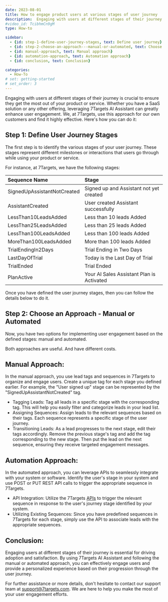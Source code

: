 ```yaml
---
date: 2023-08-01
title: How to engage product users at various stages of user journey
description:  Engaging with users at different stages of their journey is crucial to ensure they get the most out of your product or service. Whether you have a SaaS solution or any other offering, leveraging 7Targets AI Assistant can greatly enhance user engagement.
#video_id: TcibhmCn9gM
type: How-to

sidebar:
  - {id: step-1-define-user-journey-stages, text: Define user journey}
  - {id: step-2-choose-an-approach---manual-or-automated, text: Choose an approach}
  - {id: manual-approach, text: Manual approach}
  - {id: automation-approach, text: Automation approach}
  - {id: conclusion, text: Conclusion}

categories:
  - How-To
# set: getting-started
# set_order: 3
---
```

Engaging with users at different stages of their journey is crucial to ensure they get the most out of your product or service. Whether you have a SaaS solution or any other offering, leveraging 7Targets AI Assistant can greatly enhance user engagement. We, at 7Targets, use this approach for our own customers and find it highly effective. Here's how you can do it:

## Step 1: Define User Journey Stages
The first step is to identify the various stages of your user journey. These stages represent different milestones or interactions that users go through while using your product or service. 

For instance, at 7Targets, we have the following stages:

| Sequence Name | Stage | 
|:--------|:-------|
| SignedUpAssistantNotCreated | Signed up and Assistant not yet created |
| AssistantCreated | User created Assistant successfully |
| LessThan10LeadsAdded | Less than 10 leads Added |
| LessThan25LeadsAdded | Less than 25 leads Added |
| LessThan100LeadsAdded | Less than 100 leads Added |
| MoreThan100LeadsAdded | More than 100 leads Added |
| TrialEndingIn2Days | Trial Ending in Two Days |
| LastDayOfTrial| Today is the Last Day of Trial |
| TrialEnded | Trial Ended |
| PlanActive | Your AI Sales Assistant Plan is Activated |

Once you have defined the user journey stages, then you can follow the details below to do it. 

## Step 2: Choose an Approach - Manual or Automated
Now, you have two options for implementing user engagement based on the defined stages: manual and automated.

Both approaches are useful. And have different costs. 

## Manual Approach:
In the manual approach, you use lead tags and sequences in 7Targets to organize and engage users. Create a unique tag for each stage you defined earlier. For example, the "User signed up" stage can be represented by the "SignedUpAssistantNotCreated" tag.

* Tagging Leads: Tag all leads in a specific stage with the corresponding tag. This will help you easily filter and categorize leads in your lead list.
* Assigning Sequences: Assign leads to the relevant sequences based on their tags. Each sequence represents a specific stage of the user journey.
* Transitioning Leads: As a lead progresses to the next stage, edit their tags accordingly. Remove the previous stage's tag and add the tag corresponding to the new stage. Then put the lead on the next sequence, ensuring they receive targeted engagement messages.

## Automation Approach:
In the automated approach, you can leverage APIs to seamlessly integrate with your system or software. Identify the user's stage in your system and use POST or PUT REST API calls to trigger the appropriate sequence in 7Targets.

* API Integration: Utilize the 7Targets [APIs](../../integrate/api/) to trigger the relevant sequence in response to the user's journey stage identified by your system.
* Utilizing Existing Sequences: Since you have predefined sequences in 7Targets for each stage, simply use the API to associate leads with the appropriate sequences.

## Conclusion:
Engaging users at different stages of their journey is essential for driving adoption and satisfaction. By using 7Targets AI Assistant and following the manual or automated approach, you can effectively engage users and provide a personalized experience based on their progression through the user journey.

For further assistance or more details, don't hesitate to contact our support team at support@7targets.com. We are here to help you make the most of your user engagement efforts.
